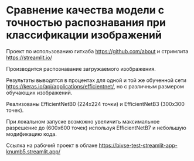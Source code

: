 # Сравнение качества модели с точностью распознавания при классификации изображений

Проект по использованию гитхаба https://github.com/about и стримлита https://streamlit.io/

Производится распознавание загружаемого изображения.

Результаты выводятся в процентах для одной и той же обученной сети https://keras.io/api/applications/efficientnet/, но с различным размером обучающих изображений.


Реализованы EfficientNetB0 (224х224 точки) и EfficientNetB3 (300х300 точек).


При локальном запуске возможно увеличить максимальное разрешение до (600х600 точек) используя EfficientNetB7 и небольшую модификацию кода.



Ссылка на рабочий проект в облаке https://bivse-test-streamlit-app-knumb5.streamlit.app/
